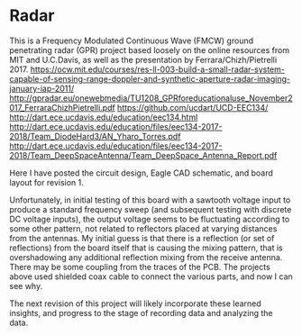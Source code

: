 # Radar
This is a Frequency Modulated Continuous Wave (FMCW) ground penetrating radar (GPR) project based loosely on the online resources from MIT and U.C.Davis, as well as the presentation by Ferrara/Chizh/Pietrelli 2017.
https://ocw.mit.edu/courses/res-ll-003-build-a-small-radar-system-capable-of-sensing-range-doppler-and-synthetic-aperture-radar-imaging-january-iap-2011/
http://gpradar.eu/onewebmedia/TU1208_GPRforeducationaluse_November2017_FerraraChizhPietrelli.pdf
https://github.com/ucdart/UCD-EEC134/
http://dart.ece.ucdavis.edu/education/eec134.html
http://dart.ece.ucdavis.edu/education/files/eec134-2017-2018/Team_DiodeHard3/AN_Yharo_Torres.pdf
http://dart.ece.ucdavis.edu/education/files/eec134-2017-2018/Team_DeepSpaceAntenna/Team_DeepSpace_Antenna_Report.pdf

Here I have posted the circuit design, Eagle CAD schematic, and board layout for revision 1.

Unfortunately, in initial testing of this board with a sawtooth voltage input to produce a standard frequency sweep (and subsequent testing with discrete DC voltage inputs), the output voltage seems to be fluctuating according to some other pattern, not related to reflectors placed at varying distances from the antennas.  My initial guess is that there is a reflection (or set of reflections) from the board itself that is causing the mixing pattern, that is overshadowing any additional reflection mixing from the receive antenna.  There may be some coupling from the traces of the PCB.  The projects above used shielded coax cable to connect the various parts, and now I can see why.

The next revision of this project will likely incorporate these learned insights, and progress to the stage of recording data and analyzing the data.
